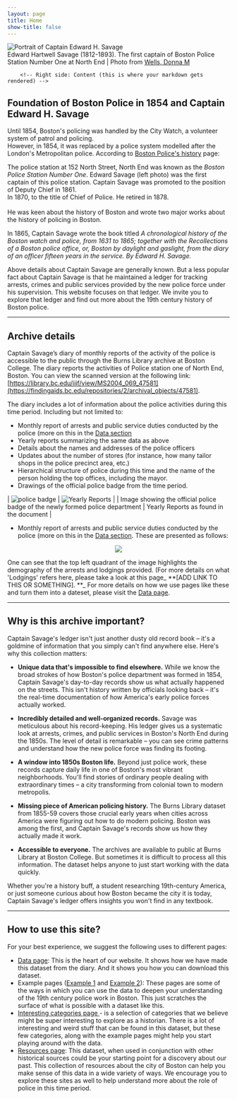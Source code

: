 ```yaml
---
layout: page
title: Home
show-title: false
---
```

<div class="person-container">
        <!-- Left side: Photo and caption -->
        <div class="person-photo-section">
            <img src="{{ site.baseurl }}/assets/img/Edward_Savage.png"
                 alt="Portrait of Captain Edward H. Savage" 
                 class="person-photo">
            <div class="photo-caption">
                Edward Hartwell Savage (1812-1893). The first captain of Boston Police Station Number One at North End | Photo from <a href="https://archive.org/details/bostonpolicedepa0000well/page/12/mode/2up">Wells, Donna M</a>
            </div>
        </div>

        <!-- Right side: Content (this is where your markdown gets rendered) -->
<div class="person-content">
            <h2>Foundation of Boston Police in 1854 and Captain Edward H. Savage</h2>
            
<p>Until 1854, Boston's policing was handled by the City Watch, a volunteer system of patrol and policing.<br>However, in 1854, it was replaced by a police system modelled after the London's Metropolitan police. According to <a href="https://police.boston.gov/history/">Boston Police's history</a> page:</p>
            
<p>The police station at 152 North Street, North End was known as the <em>Boston Police Station Number One</em>. Edward Savage (left photo) was the first captain of this police station. Captain Savage was promoted to the position of Deputy Chief in 1861.<br>In 1870, to the title of Chief of Police. He retired in 1878.<br><br>He was keen about the history of Boston and wrote two major works about the history of policing in Boston.</p>
</div>
</div>

<p>In 1865, Captain Savage wrote the book titled <em>A chronological history of the Boston watch and police, from 1631 to 1865; together with the Recollections of a Boston police office, or, Boston by daylight and gaslight, from the diary of an officer fifteen years in the service. By Edward H. Savage.</em></p>
            
<p> Above details about Captain Savage are generally known. But a less popular fact about Captain Savage is that he maintained a ledger for tracking arrests, crimes and public services provided by the new police force under his supervision. This website focuses on that ledger. We invite you to explore that ledger and find out more about the 19th century history of Boston police.</p>

---

## Archive details
Captain Savage’s diary of monthly reports of the activity of the police is accessible to the public through the Burns Library archive at Boston College. The diary reports the activities of Police station one of North End, Boston. You can view the scanned version at the following link: [https://library.bc.edu/iiif/view/MS2004_069_47581](https://findingaids.bc.edu/repositories/2/archival_objects/47581).  

The diary includes a lot of information about the police activities during this time period. Including but not limited to: 
- Monthly report of arrests and public service duties conducted by the police (more on this in the [Data section](/policedata/data)
- Yearly reports summarizing the same data as above
- Details about the names and addresses of the police officers
- Updates about the number of stores (for instance, how many tailor shops in the police precinct area, etc.)
- Hierarchical structure of police during this time and the name of the person holding the top offices, including the mayor. 
- Drawings of the official police badge from the time period.

| ![police badge](assets/img/badge.jpg) | ![Yearly Reports](assets/img/yearly_reports.jpg) |
| Image showing the official police badge of the newly formed police department | Yearly Reports as found in the document |

- Monthly report of arrests and public service duties conducted by the police (more on this in the [Data section](/policedata/data). These are presented as follows:
<p align="center">
    <img src="assets/img/monthly_example.jpg" />
</p>

One can see that the top left quadrant of the image highlights the demography of the arrests and lodgings provided. (For more details on what 'Lodgings' refers here, please take a look at this page_ **[ADD LINK TO THIS OR SOMETHING]. **_ For more details on how we use pages like these and turn them into a dateset, please visit the [Data page](policedata/data).

---

## Why is this archive important?

Captain Savage's ledger isn't just another dusty old record book – it's a goldmine of information that you simply can't find anywhere else. Here's why this collection matters:

* **Unique data that's impossible to find elsewhere.** While we know the broad strokes of how Boston's police department was formed in 1854, Captain Savage's day-to-day records show us what actually happened on the streets. This isn't history written by officials looking back – it's the real-time documentation of how America's early police forces actually worked.

* **Incredibly detailed and well-organized records.** Savage was meticulous about his record-keeping. His ledger gives us a systematic look at arrests, crimes, and public services in Boston's North End during the 1850s. The level of detail is remarkable – you can see crime patterns and understand how the new police force was finding its footing.

* **A window into 1850s Boston life.** Beyond just police work, these records capture daily life in one of Boston's most vibrant neighborhoods. You'll find stories of ordinary people dealing with extraordinary times – a city transforming from colonial town to modern metropolis.

* **Missing piece of American policing history.** The Burns Library dataset from 1855-59 covers those crucial early years when cities across America were figuring out how to do modern policing. Boston was among the first, and Captain Savage's records show us how they actually made it work.

* **Accessible to everyone.** The archives are available to public at Burns Library at Boston College. But sometimes it is difficult to process all this information. The dataset helps anyone to just start working with the data quickly. 

Whether you're a history buff, a student researching 19th-century America, or just someone curious about how Boston became the city it is today, Captain Savage's ledger offers insights you won't find in any textbook.

---

## How to use this site?

For your best experience, we suggest the following uses to different pages:
- [Data page](/policedata/data): This is the heart of our website. It shows how we have made this dataset from the diary. And it shows you how you can download this dataset. 
- Example pages ([Example 1](/policedata/example1) and [Example 2](/policedata/example2)): These pages are some of the ways in which you can use the data to deepen your understanding of the 19th century police work in Boston. This just scratches the surface of what is possible with a dataset like this.   
- [Interesting categories page ](/policedata/interesting_categories)- is a selection of categories that we believe might be super interesting to explore as a historian. There is a lot of interesting and weird stuff that can be found in this dataset, but these few categories, along with the example pages might help you start playing around with the data.   
- [Resources page](/policedata/resources): This dataset, when used in conjunction with other historical sources could be your starting point for a discovery about our past. This collection of resources about the city of Boston can help you make sense of this data in a wide variety of ways. We encourage you to explore these sites as well to help understand more about the role of police in this time period.

